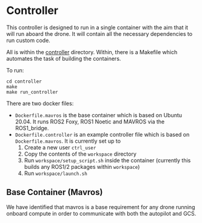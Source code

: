 # Controller

This controller is designed to run in a single container with the aim that it will run aboard the drone. It will contain all the necessary dependencies to run custom code.

All is within the [controller](controller/) directory. Within, there is a Makefile which automates the task of building the containers.

To run:
```
cd controller
make 
make run_controller
```

There are two docker files:

- `Dockerfile.mavros` is the base container which is based on Ubuntu 20.04. It runs ROS2 Foxy, ROS1 Noetic and MAVROS via the ROS1_bridge.
- `Dockerfile.controller` is an example controller file which is based on `Dockerfile.mavros`. It is currently set up to
   1. Create a new user `ctrl_user`
   2. Copy the contents of the `workspace` directory
   3. Run `workspace/setup_script.sh` inside the container (currently this builds any ROS1/2 packages within `workspace`)
   4. Run `workspace/launch.sh` 

## Base Container (Mavros)

We have identified that mavros is a base requirement for any drone running onboard compute in order to communicate with both the autopilot and GCS. 